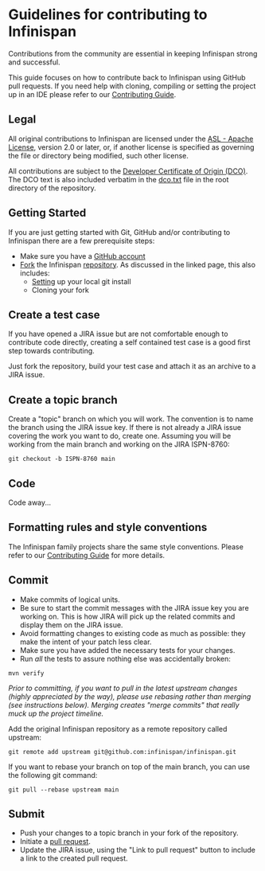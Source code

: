 Guidelines for contributing to Infinispan
====

Contributions from the community are essential in keeping Infinispan strong and successful.

This guide focuses on how to contribute back to Infinispan using GitHub pull requests.
If you need help with cloning, compiling or setting the project up in an IDE please refer to our [Contributing Guide](https://infinispan.org/docs/dev/titles/contributing/contributing.html).

## Legal

All original contributions to Infinispan are licensed under the
[ASL - Apache License](https://www.apache.org/licenses/LICENSE-2.0),
version 2.0 or later, or, if another license is specified as governing the file or directory being
modified, such other license.

All contributions are subject to the [Developer Certificate of Origin (DCO)](https://developercertificate.org/).
The DCO text is also included verbatim in the [dco.txt](dco.txt) file in the root directory of the repository.

## Getting Started

If you are just getting started with Git, GitHub and/or contributing to Infinispan there are a
few prerequisite steps:

* Make sure you have a [GitHub account](https://github.com/signup/free)
* [Fork](https://help.github.com/articles/fork-a-repo/) the Infinispan [repository](https://github.com/infinispan/infinispan).
As discussed in the linked page, this also includes:
    * [Setting](https://help.github.com/articles/set-up-git) up your local git install
    * Cloning your fork

## Create a test case

If you have opened a JIRA issue but are not comfortable enough to contribute code directly, creating a self
contained test case is a good first step towards contributing.

Just fork the repository, build your test case and attach it as an archive to a JIRA issue.

## Create a topic branch

Create a "topic" branch on which you will work.  The convention is to name the branch
using the JIRA issue key.  If there is not already a JIRA issue covering the work you
want to do, create one.  Assuming you will be working from the main branch and working
on the JIRA ISPN-8760:
```shell
git checkout -b ISPN-8760 main
```

## Code

Code away...

## Formatting rules and style conventions

The Infinispan family projects share the same style conventions. Please refer to our [Contributing Guide](https://infinispan.org/docs/dev/titles/contributing/contributing.html) for more details.


## Commit

* Make commits of logical units.
* Be sure to start the commit messages with the JIRA issue key you are working on. This is how JIRA will pick
up the related commits and display them on the JIRA issue.
* Avoid formatting changes to existing code as much as possible: they make the intent of your patch less clear.
* Make sure you have added the necessary tests for your changes.
* Run _all_ the tests to assure nothing else was accidentally broken:

```shell
mvn verify
```

_Prior to committing, if you want to pull in the latest upstream changes (highly
appreciated by the way), please use rebasing rather than merging (see instructions below).  Merging creates
"merge commits" that really muck up the project timeline._

Add the original Infinispan repository as a remote repository called upstream:
```shell
git remote add upstream git@github.com:infinispan/infinispan.git
```

If you want to rebase your branch on top of the main branch, you can use the following git command:
```shell
git pull --rebase upstream main
```

## Submit
* Push your changes to a topic branch in your fork of the repository.
* Initiate a [pull request](http://help.github.com/send-pull-requests/).
* Update the JIRA issue, using the "Link to pull request" button to include a link to the created pull request.
